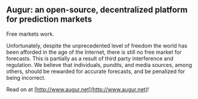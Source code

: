 Augur: an open-source, decentralized platform for prediction markets
--------------------------------------------------------------------

Free markets work.

Unfortunately, despite the unprecedented level of freedom the world has been afforded in the age of the Internet, there is still no free market for forecasts. This is partially as a result of third party interference and regulation. We believe that individuals, pundits, and media sources, among others, should be rewarded for accurate forecasts, and be penalized for being incorrect.

Read on at [http://www.augur.net](http://www.augur.net)!
